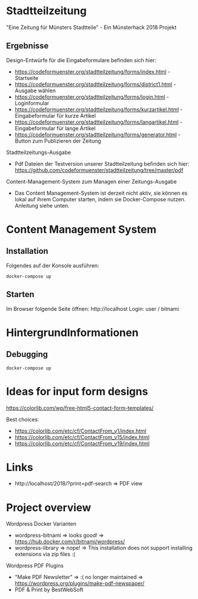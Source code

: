 # Stadtteilzeitung
"Eine Zeitung für Münsters Stadtteile" - Ein Münsterhack 2018 Projekt 

## Ergebnisse

Design-Entwürfe für die Eingabeformulare befinden sich hier: 

* https://codeformuenster.org/stadtteilzeitung/forms/index.html - Startseite
* https://codeformuenster.org/stadtteilzeitung/forms/district1.html - Ausgabe wählen
* https://codeformuenster.org/stadtteilzeitung/forms/login.html - Loginformular
* https://codeformuenster.org/stadtteilzeitung/forms/kurzartikel.html - Eingabeformular für kurze Artikel
* https://codeformuenster.org/stadtteilzeitung/forms/langartikel.html - Eingabeformular für lange Artikel
* https://codeformuenster.org/stadtteilzeitung/forms/generator.html - Button zum Publizieren der Zeitung


Stadtteilzeitungs-Ausgabe

* Pdf Dateien der Testversion unserer Stadtteilzeitung befinden sich hier: https://github.com/codeformuenster/stadtteilzeitung/tree/master/pdf

Content-Management-System zum Managen einer Zeitungs-Ausgabe
* Das Content Management-System ist derzeit nicht aktiv, sie können es lokal auf ihrem Computer starten, indem sie Docker-Compose nutzen. Anleitung siehe unten.


# Content Management System

## Installation

Folgendes auf der Konsole ausführen:
```
docker-compose up
```

## Starten
Im Browser folgende Seite öffnen: http://localhost
Login: user / bitnami


# HintergrundInformationen

## Debugging
```
docker-compose up
```

# Ideas for input form designs
https://colorlib.com/wp/free-html5-contact-form-templates/

Best choices:
 * https://colorlib.com/etc/cf/ContactFrom_v1/index.html
 * https://colorlib.com/etc/cf/ContactFrom_v15/index.html
 * https://colorlib.com/etc/cf/ContactFrom_v19/index.html

# Links
* http://localhost/2018/?print=pdf-search => PDF view

# Project overview

Wordpress Docker Varianten
* wordpress-bitnami => looks good! => https://hub.docker.com/r/bitnami/wordpress/
* wordpress-library => nope! => This installation does not support installing extensions via zip files :(

Wordpress PDF Plugins
* "Make PDF Newsletter" => :( no longer maintained => https://wordpress.org/plugins/make-pdf-newspaper/
* PDF & Print by BestWebSoft 

